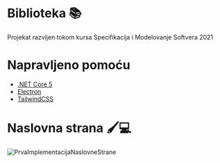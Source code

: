 # Biblioteka 📚
Projekat razvijen tokom kursa Specifikacija i Modelovanje Softvera 2021

# Napravljeno pomoću
- [.NET Core 5](https://dotnet.microsoft.com/download)
- [Electron](https://www.electronjs.org/)
- [TailwindCSS](https://tailwindcss.com/)

# Naslovna strana 🖌💻
![PrvaImplementacijaNaslovneStrane](https://user-images.githubusercontent.com/16724395/121714266-f744da80-cadd-11eb-8433-7a31ae9aeee5.png)
